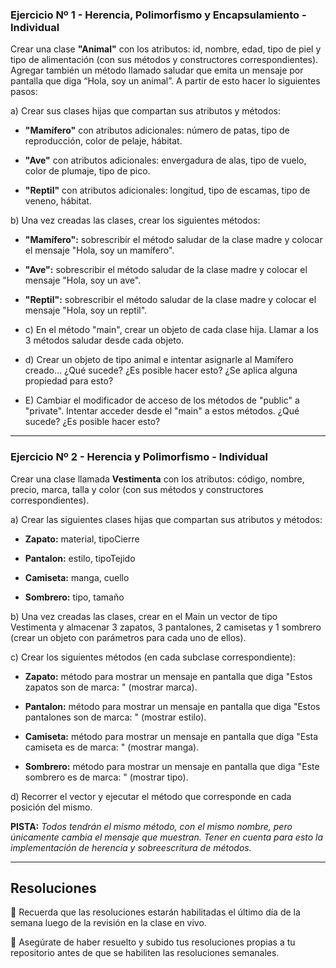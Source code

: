 ### Ejercicio Nº 1 - Herencia, Polimorfismo y Encapsulamiento - Individual

Crear una clase **"Animal"** con los atributos: id, nombre, edad, tipo de piel y tipo de alimentación (con sus métodos y constructores correspondientes). Agregar también un método llamado saludar que emita un mensaje por pantalla que diga “Hola, soy un animal”. A partir de esto hacer lo siguientes pasos:

a) Crear sus clases hijas que compartan sus atributos y métodos:
    
- **"Mamífero"** con atributos adicionales: número de patas, tipo de reproducción, color de pelaje, hábitat.
	
- **"Ave"** con atributos adicionales: envergadura de alas, tipo de vuelo, color de plumaje, tipo de pico.
	
- **"Reptil"** con atributos adicionales: longitud, tipo de escamas, tipo de veneno, hábitat.
        

b) Una vez creadas las clases, crear los siguientes métodos:
    
- **"Mamífero":** sobrescribir el método saludar de la clase madre y colocar el mensaje "Hola, soy un mamífero".
	
- **"Ave":** sobrescribir el método saludar de la clase madre y colocar el mensaje "Hola, soy un ave".
	
- **"Reptil":** sobrescribir el método saludar de la clase madre y colocar el mensaje "Hola, soy un reptil".
	
- c) En el método "main", crear un objeto de cada clase hija. Llamar a los 3 métodos saludar desde cada objeto.

- d) Crear un objeto de tipo animal e intentar asignarle al Mamífero creado… ¿Qué sucede? ¿Es posible hacer esto? ¿Se aplica alguna propiedad para esto?

- E) Cambiar el modificador de acceso de los métodos de "public" a "private". Intentar acceder desde el "main" a estos métodos. ¿Qué sucede? ¿Es posible hacer esto?
    

---

### Ejercicio Nº 2 - Herencia y Polimorfismo - Individual

Crear una clase llamada **Vestimenta** con los atributos: código, nombre, precio, marca, talla y color (con sus métodos y constructores correspondientes).

a) Crear las siguientes clases hijas que compartan sus atributos y métodos:
    
- **Zapato:** material, tipoCierre
	
- **Pantalon:** estilo, tipoTejido
	
- **Camiseta:** manga, cuello
	
- **Sombrero:** tipo, tamaño
        
b) Una vez creadas las clases, crear en el Main un vector de tipo Vestimenta y almacenar 3 zapatos, 3 pantalones, 2 camisetas y 1 sombrero (crear un objeto con parámetros para cada uno de ellos).
    
c) Crear los siguientes métodos (en cada subclase correspondiente):
    
- **Zapato:** método para mostrar un mensaje en pantalla que diga "Estos zapatos son de marca: " (mostrar marca).
	
- **Pantalon:** método para mostrar un mensaje en pantalla que diga "Estos pantalones son de marca: " (mostrar estilo).
	
- **Camiseta:** método para mostrar un mensaje en pantalla que diga "Esta camiseta es de marca: " (mostrar manga).
	
- **Sombrero:** método para mostrar un mensaje en pantalla que diga "Este sombrero es de marca: " (mostrar tipo).
        
d) Recorrer el vector y ejecutar el método que corresponde en cada posición del mismo.
    

**PISTA:** _Todos tendrán el mismo método, con el mismo nombre, pero únicamente cambia el mensaje que muestran. Tener en cuenta para esto la implementación de herencia y sobreescritura de métodos._

---

## Resoluciones
  
📌 Recuerda que las resoluciones estarán habilitadas el último día de la semana luego de la revisión en la clase en vivo.

📌 Asegúrate de haber resuelto y subido tus resoluciones propias a tu repositorio antes de que se habiliten las resoluciones semanales.

